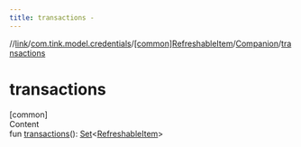 ```yaml
---
title: transactions -
---
```

//[link](../../../index.md)/[com.tink.model.credentials](../../index.md)/[[common]RefreshableItem](../index.md)/[Companion](index.md)/[transactions](transactions.md)



# transactions  
[common]  
Content  
fun [transactions](transactions.md)(): [Set](https://kotlinlang.org/api/latest/jvm/stdlib/kotlin.collections/-set/index.html)<[RefreshableItem](../index.md)>  



